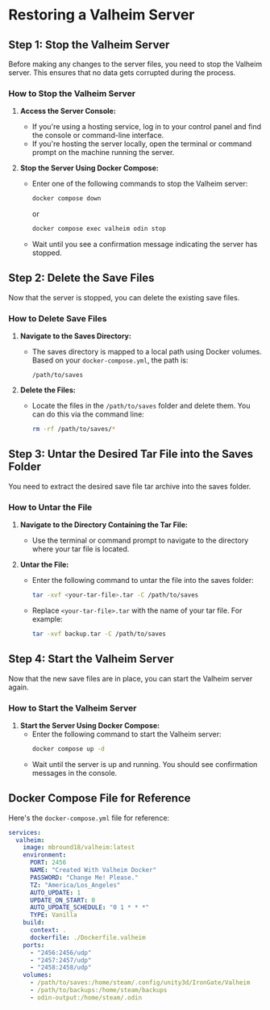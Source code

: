 # Restoring a Valheim Server

## Step 1: Stop the Valheim Server

Before making any changes to the server files, you need to stop the Valheim server. This ensures that no data gets corrupted during the process.

### How to Stop the Valheim Server

1. **Access the Server Console:**
   - If you're using a hosting service, log in to your control panel and find the console or command-line interface.
   - If you're hosting the server locally, open the terminal or command prompt on the machine running the server.

2. **Stop the Server Using Docker Compose:**
   - Enter one of the following commands to stop the Valheim server:
     ```sh
     docker compose down
     ```
     or
     ```sh
     docker compose exec valheim odin stop
     ```
   - Wait until you see a confirmation message indicating the server has stopped.

## Step 2: Delete the Save Files

Now that the server is stopped, you can delete the existing save files.

### How to Delete Save Files

1. **Navigate to the Saves Directory:**
   - The saves directory is mapped to a local path using Docker volumes. Based on your `docker-compose.yml`, the path is:
     ```
     /path/to/saves
     ```

2. **Delete the Files:**
   - Locate the files in the `/path/to/saves` folder and delete them. You can do this via the command line:
     ```sh
     rm -rf /path/to/saves/*
     ```

## Step 3: Untar the Desired Tar File into the Saves Folder

You need to extract the desired save file tar archive into the saves folder.

### How to Untar the File

1. **Navigate to the Directory Containing the Tar File:**
   - Use the terminal or command prompt to navigate to the directory where your tar file is located.

2. **Untar the File:**
   - Enter the following command to untar the file into the saves folder:
     ```sh
     tar -xvf <your-tar-file>.tar -C /path/to/saves
     ```
   - Replace `<your-tar-file>.tar` with the name of your tar file. For example:
     ```sh
     tar -xvf backup.tar -C /path/to/saves
     ```

## Step 4: Start the Valheim Server

Now that the new save files are in place, you can start the Valheim server again.

### How to Start the Valheim Server

1. **Start the Server Using Docker Compose:**
   - Enter the following command to start the Valheim server:
     ```sh
     docker compose up -d
     ```
   - Wait until the server is up and running. You should see confirmation messages in the console.

## Docker Compose File for Reference

Here's the `docker-compose.yml` file for reference:

```yaml
services:
  valheim:
    image: mbround18/valheim:latest
    environment:
      PORT: 2456
      NAME: "Created With Valheim Docker"
      PASSWORD: "Change Me! Please."
      TZ: "America/Los_Angeles"
      AUTO_UPDATE: 1
      UPDATE_ON_START: 0
      AUTO_UPDATE_SCHEDULE: "0 1 * * *"
      TYPE: Vanilla
    build:
      context: .
      dockerfile: ./Dockerfile.valheim
    ports:
      - "2456:2456/udp"
      - "2457:2457/udp"
      - "2458:2458/udp"
    volumes:
      - /path/to/saves:/home/steam/.config/unity3d/IronGate/Valheim
      - /path/to/backups:/home/steam/backups
      - odin-output:/home/steam/.odin
```
